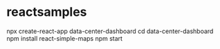 # reactsamples

npx create-react-app data-center-dashboard
cd data-center-dashboard
npm install react-simple-maps
npm start
